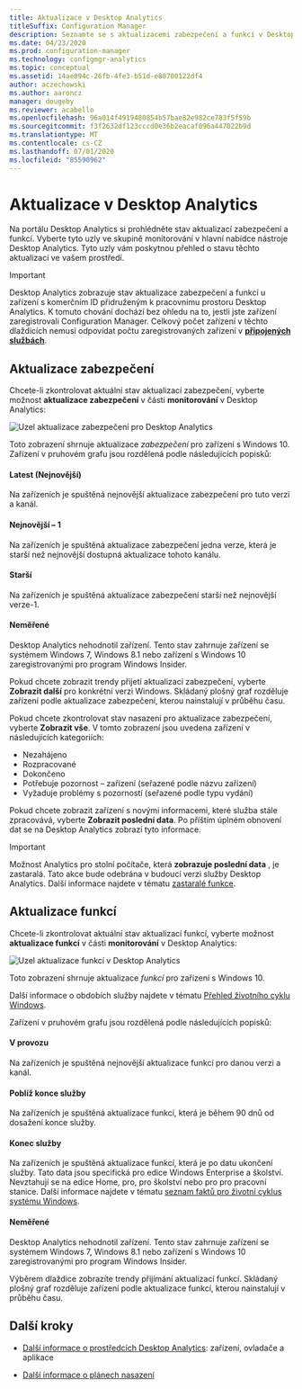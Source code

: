 ```yaml
---
title: Aktualizace v Desktop Analytics
titleSuffix: Configuration Manager
description: Seznamte se s aktualizacemi zabezpečení a funkcí v Desktop Analytics.
ms.date: 04/23/2020
ms.prod: configuration-manager
ms.technology: configmgr-analytics
ms.topic: conceptual
ms.assetid: 14ae894c-26fb-4fe3-b51d-e80700122df4
author: aczechowski
ms.author: aaroncz
manager: dougeby
ms.reviewer: acabello
ms.openlocfilehash: 96a014f4919480854b57bae82e982ce783f5f59b
ms.sourcegitcommit: f3f2632df123cccd0e36b2eacaf096a447022b9d
ms.translationtype: MT
ms.contentlocale: cs-CZ
ms.lasthandoff: 07/01/2020
ms.locfileid: "85590962"
---
```

# <a name="updates-in-desktop-analytics"></a>Aktualizace v Desktop Analytics

Na portálu Desktop Analytics si prohlédněte stav aktualizací zabezpečení a funkcí. Vyberte tyto uzly ve skupině monitorování v hlavní nabídce nástroje Desktop Analytics. Tyto uzly vám poskytnou přehled o stavu těchto aktualizací ve vašem prostředí.

<!--7362999-->

> [!IMPORTANT]
> Desktop Analytics zobrazuje stav aktualizace zabezpečení a funkcí u zařízení s komerčním ID přidruženým k pracovnímu prostoru Desktop Analytics. K tomuto chování dochází bez ohledu na to, jestli jste zařízení zaregistrovali Configuration Manager. Celkový počet zařízení v těchto dlaždicích nemusí odpovídat počtu zaregistrovaných zařízení v [**připojených službách**](monitor-connection-health.md#commercial-id-configuration).

## <a name="security-updates"></a>Aktualizace zabezpečení

Chcete-li zkontrolovat aktuální stav aktualizací zabezpečení, vyberte možnost **aktualizace zabezpečení** v části **monitorování** v Desktop Analytics:

![Uzel aktualizace zabezpečení pro Desktop Analytics](media/security-updates.png)

Toto zobrazení shrnuje aktualizace *zabezpečení* pro zařízení s Windows 10. Zařízení v pruhovém grafu jsou rozdělená podle následujících popisků:

#### <a name="latest"></a>Latest (Nejnovější)

Na zařízeních je spuštěná nejnovější aktualizace zabezpečení pro tuto verzi a kanál.

#### <a name="latest-1"></a>Nejnovější – 1

Na zařízeních je spuštěná aktualizace zabezpečení jedna verze, která je starší než nejnovější dostupná aktualizace tohoto kanálu.

#### <a name="older"></a>Starší

Na zařízeních je spuštěná aktualizace zabezpečení starší než nejnovější verze-1.

#### <a name="not-measured"></a>Neměřené

Desktop Analytics nehodnotil zařízení. Tento stav zahrnuje zařízení se systémem Windows 7, Windows 8.1 nebo zařízení s Windows 10 zaregistrovanými pro program Windows Insider.  

Pokud chcete zobrazit trendy přijetí aktualizací zabezpečení, vyberte **Zobrazit další** pro konkrétní verzi Windows. Skládaný plošný graf rozděluje zařízení podle aktualizace zabezpečení, kterou nainstalují v průběhu času.

Pokud chcete zkontrolovat stav nasazení pro aktualizace zabezpečení, vyberte **Zobrazit vše**. V tomto zobrazení jsou uvedena zařízení v následujících kategoriích:

- Nezahájeno
- Rozpracované
- Dokončeno
- Potřebuje pozornost – zařízení (seřazené podle názvu zařízení)
- Vyžaduje problémy s pozorností (seřazené podle typu vydání)

Pokud chcete zobrazit zařízení s novými informacemi, které služba stále zpracovává, vyberte **Zobrazit poslední data**. Po příštím úplném obnovení dat se na Desktop Analytics zobrazí tyto informace.

  > [!IMPORTANT]
  > Možnost Analytics pro stolní počítače, která **zobrazuje poslední data** , je zastaralá. Tato akce bude odebrána v budoucí verzi služby Desktop Analytics. Další informace najdete v tématu [zastaralé funkce](../core/plan-design/changes/deprecated/removed-and-deprecated-cmfeatures.md).<!--7080949-->  

## <a name="feature-updates"></a>Aktualizace funkcí

Chcete-li zkontrolovat aktuální stav aktualizací funkcí, vyberte možnost **aktualizace funkcí** v části **monitorování** v Desktop Analytics:

![Uzel aktualizace funkcí v Desktop Analytics](media/feature-updates.png)

Toto zobrazení shrnuje aktualizace *funkcí* pro zařízení s Windows 10.

Další informace o obdobích služby najdete v tématu [Přehled životního cyklu Windows](https://support.microsoft.com/help/13853/windows-lifecycle-fact-sheet).  

Zařízení v pruhovém grafu jsou rozdělená podle následujících popisků:

#### <a name="in-service"></a>V provozu

Na zařízeních je spuštěná nejnovější aktualizace funkcí pro danou verzi a kanál.  

#### <a name="near-end-of-service"></a>Poblíž konce služby

Na zařízeních je spuštěná aktualizace funkcí, která je během 90 dnů od dosažení konce služby.

#### <a name="end-of-service"></a>Konec služby

Na zařízeních je spuštěná aktualizace funkcí, která je po datu ukončení služby. Tato data jsou specifická pro edice Windows Enterprise a školství. Nevztahují se na edice Home, pro, pro školství nebo pro pro pracovní stanice. Další informace najdete v tématu [seznam faktů pro životní cyklus systému Windows](https://support.microsoft.com/help/13853/windows-lifecycle-fact-sheet).

#### <a name="not-measured"></a>Neměřené

Desktop Analytics nehodnotil zařízení. Tento stav zahrnuje zařízení se systémem Windows 7, Windows 8.1 nebo zařízení s Windows 10 zaregistrovanými pro program Windows Insider.

Výběrem dlaždice zobrazíte trendy přijímání aktualizací funkcí. Skládaný plošný graf rozděluje zařízení podle aktualizace funkcí, kterou nainstalují v průběhu času.

## <a name="next-steps"></a>Další kroky

- [Další informace o prostředcích Desktop Analytics](about-assets.md): zařízení, ovladače a aplikace  

- [Další informace o plánech nasazení](about-deployment-plans.md)  
